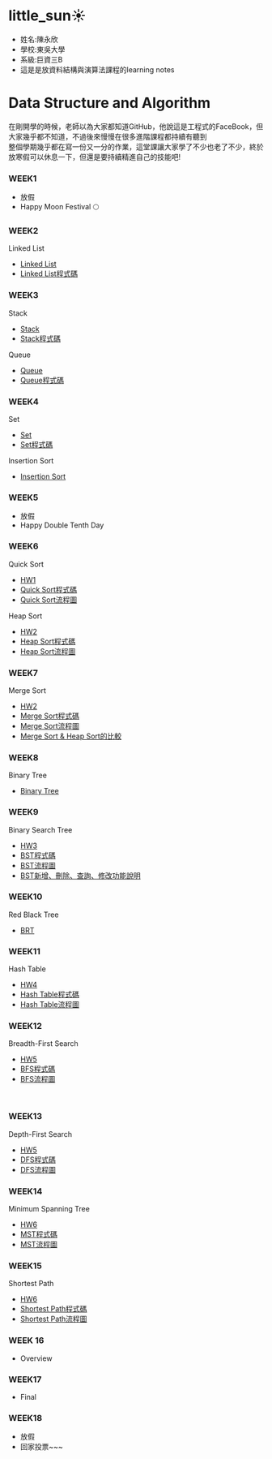 # little_sun☀
*   姓名:陳永欣
*   學校:東吳大學
*   系級:巨資三B
*   這是是放資料結構與演算法課程的learning notes

# Data Structure and Algorithm 
在剛開學的時候，老師以為大家都知道GitHub，他說這是工程式的FaceBook，但大家幾乎都不知道，不過後來慢慢在很多進階課程都持續有聽到<br>
整個學期幾乎都在寫一份又一分的作業，這堂課讓大家學了不少也老了不少，終於放寒假可以休息一下，但還是要持續精進自己的技能吧!<br>

### WEEK1
*   放假<br>
*   Happy Moon Festival 🌕

### WEEK2
Linked List<br>
*   [Linked List](https://github.com/yunghsin615/little_sun/tree/master/Linked%20List)
*   [Linked List程式碼](https://github.com/yunghsin615/little_sun/blob/master/Linked%20List/Linked%20List.py)

### WEEK3
Stack<br>
*   [Stack](https://github.com/yunghsin615/little_sun/tree/master/Stack)
*   [Stack程式碼](https://github.com/yunghsin615/little_sun/blob/master/Stack/155_Min%20Stack.py)

Queue<br>
*   [Queue](https://github.com/yunghsin615/little_sun/tree/master/Queue)
*   [Queue程式碼](https://github.com/yunghsin615/little_sun/blob/master/Queue/232_Implement%20Queue%20using%20Stacks.py)

### WEEK4
Set<br>
*   [Set](https://github.com/yunghsin615/little_sun/tree/master/Set)
*   [Set程式碼](https://github.com/yunghsin615/little_sun/blob/master/Set/645_Set%20Mismatch.py)

Insertion Sort<br>
*   [Insertion Sort](https://github.com/yunghsin615/little_sun/tree/master/Insertion%20Sort)

### WEEK5
*   放假<br>
*   Happy Double Tenth Day <br>

### WEEK6
Quick Sort<br>
*   [HW1](https://github.com/yunghsin615/little_sun/tree/master/HW1)
*   [Quick Sort程式碼](https://github.com/yunghsin615/little_sun/blob/master/HW1/quick_sort.ipynb)
*   [Quick Sort流程圖](https://github.com/yunghsin615/little_sun/blob/master/HW1/quick_sort.jpg)<br>

Heap Sort<br>
*   [HW2](https://github.com/yunghsin615/little_sun/tree/master/HW2)
*   [Heap Sort程式碼](https://github.com/yunghsin615/little_sun/blob/master/HW2/heap_sort_06170236.py)
*   [Heap Sort流程圖](https://github.com/yunghsin615/little_sun/blob/master/HW2/heap_sort%E6%B5%81%E7%A8%8B%E5%9C%96%E8%88%87%E6%96%87%E5%AD%97%E8%AA%AA%E6%98%8E.md)

### WEEK7
Merge Sort<br>
*   [HW2](https://github.com/yunghsin615/little_sun/tree/master/HW2)
*   [Merge Sort程式碼](https://github.com/yunghsin615/little_sun/blob/master/HW2/merge_sort_06170236.py)
*   [Merge Sort流程圖](https://github.com/yunghsin615/little_sun/blob/master/HW2/merge_sort%E6%B5%81%E7%A8%8B%E5%9C%96%E8%88%87%E6%96%87%E5%AD%97%E8%AA%AA%E6%98%8E.md)
*   [Merge Sort & Heap Sort的比較](https://github.com/yunghsin615/little_sun/blob/master/HW2/Comparison.md)


### WEEK8
Binary Tree<br>
*   [Binary Tree](https://github.com/yunghsin615/little_sun/tree/master/Binary%20Tree)

### WEEK9
Binary Search Tree<br>
*   [HW3](https://github.com/yunghsin615/little_sun/tree/master/HW3)
*   [BST程式碼](https://github.com/yunghsin615/little_sun/blob/master/HW3/binary_search_tree_06170236.py)
*   [BST流程圖](https://github.com/yunghsin615/little_sun/blob/master/HW3/Binary%20Search%20Tree%20%E6%B5%81%E7%A8%8B%E5%9C%96%E3%80%81%E5%AD%B8%E7%BF%92%E6%AD%B7%E7%A8%8B%E8%88%87BST%E5%8E%9F%E7%90%86.md)
*   [BST新增、刪除、查詢、修改功能說明](https://github.com/yunghsin615/little_sun/blob/master/HW3/Binary%20Search%20Tree%E6%96%B0%E5%A2%9E%E3%80%81%E5%88%AA%E9%99%A4%E3%80%81%E6%9F%A5%E8%A9%A2%E3%80%81%E4%BF%AE%E6%94%B9%E5%8A%9F%E8%83%BD%E8%AA%AA%E6%98%8E.md)
      
### WEEK10
Red Black Tree<br>
*   [BRT](https://github.com/yunghsin615/little_sun/tree/master/Red%20Black%20Tree)

### WEEK11
Hash Table<br>
*   [HW4](https://github.com/yunghsin615/little_sun/tree/master/HW4)
*   [Hash Table程式碼](https://github.com/yunghsin615/little_sun/blob/master/HW4/hash_table_06170236.py)
*   [Hash Table流程圖](https://github.com/yunghsin615/little_sun/blob/master/HW4/Hash%20Table%E6%B5%81%E7%A8%8B%E5%9C%96%E3%80%81%E5%AD%B8%E7%BF%92%E6%AD%B7%E7%A8%8B%E8%88%87Hash%20Table%E8%88%87Hash%20Function%E5%8E%9F%E7%90%86.ipynb)

### WEEK12
Breadth-First Search<br>
*   [HW5](https://github.com/yunghsin615/little_sun/tree/master/HW5)
*   [BFS程式碼](https://github.com/yunghsin615/little_sun/blob/master/HW5/BFS_06170236.py)
*   [BFS流程圖](https://github.com/yunghsin615/little_sun/blob/master/HW5/BFS%E5%AD%B8%E7%BF%92%E6%AD%B7%E7%A8%8B%E3%80%81%E6%B5%81%E7%A8%8B%E5%9C%96.ipynb)
<br>

### WEEK13
Depth-First Search<br>
*   [HW5](https://github.com/yunghsin615/little_sun/tree/master/HW5)
*   [DFS程式碼](https://github.com/yunghsin615/little_sun/blob/master/HW5/BFS_06170236.py)
*   [DFS流程圖](https://github.com/yunghsin615/little_sun/blob/master/HW5/BFS%E5%AD%B8%E7%BF%92%E6%AD%B7%E7%A8%8B%E3%80%81%E6%B5%81%E7%A8%8B%E5%9C%96.ipynb)

### WEEK14
Minimum Spanning Tree<br>
*   [HW6](https://github.com/yunghsin615/little_sun/tree/master/HW6)
*   [MST程式碼](https://github.com/yunghsin615/little_sun/blob/master/HW6/Dijkstra_06170236.py)
*   [MST流程圖](https://github.com/yunghsin615/little_sun/blob/master/HW6/Dijkstra%E5%AD%B8%E7%BF%92%E6%AD%B7%E7%A8%8B%E3%80%81%E6%B5%81%E7%A8%8B%E5%9C%96.ipynb)

### WEEK15
Shortest Path<br>
*   [HW6](https://github.com/yunghsin615/little_sun/tree/master/HW6)
*   [Shortest Path程式碼](https://github.com/yunghsin615/little_sun/blob/master/HW6/Dijkstra_06170236.py)
*   [Shortest Path流程圖](https://github.com/yunghsin615/little_sun/blob/master/HW6/Dijkstra%E5%AD%B8%E7%BF%92%E6%AD%B7%E7%A8%8B%E3%80%81%E6%B5%81%E7%A8%8B%E5%9C%96.ipynb)

### WEEK 16
*   Overview

### WEEK17
*   Final

### WEEK18
*   放假<br>
*   回家投票~~~<br>
